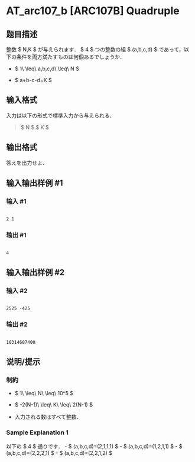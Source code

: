 # AT_arc107_b [ARC107B] Quadruple

## 题目描述

[problemUrl]: https://atcoder.jp/contests/arc107/tasks/arc107_b

整数 $ N,K $ が与えられます． $ 4 $ つの整数の組 $ (a,b,c,d) $ であって，以下の条件を両方満たすものは何個あるでしょうか．

- $ 1\ \leq\ a,b,c,d\ \leq\ N $
- $ a+b-c-d=K $

## 输入格式

入力は以下の形式で標準入力から与えられる．

> $ N $ $ K $

## 输出格式

答えを出力せよ．

## 输入输出样例 #1

### 输入 #1

```
2 1
```

### 输出 #1

```
4
```

## 输入输出样例 #2

### 输入 #2

```
2525 -425
```

### 输出 #2

```
10314607400
```

## 说明/提示

### 制約

- $ 1\ \leq\ N\ \leq\ 10^5 $
- $ -2(N-1)\ \leq\ K\ \leq\ 2(N-1) $
- 入力される数はすべて整数．

### Sample Explanation 1

以下の $ 4 $ 通りです． - $ (a,b,c,d)=(2,1,1,1) $ - $ (a,b,c,d)=(1,2,1,1) $ - $ (a,b,c,d)=(2,2,2,1) $ - $ (a,b,c,d)=(2,2,1,2) $